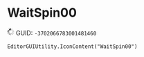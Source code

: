 # WaitSpin00
![](/img/WaitSpin00.png)
GUID: `-3702066783001481460`
```
EditorGUIUtility.IconContent("WaitSpin00")
```
